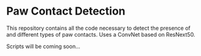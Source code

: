 Paw Contact Detection
=====================

This repository contains all the code necessary to detect the presence of and different types of paw contacts. Uses a ConvNet based on ResNext50.

Scripts will be coming soon...
